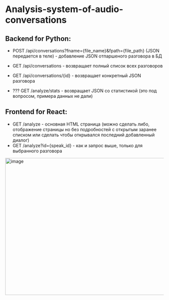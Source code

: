 # Analysis-system-of-audio-conversations 

## Backend for Python:
- POST /api/conversations?fname={file_name}&fpath={file_path} (JSON передается в теле) - добавление JSON отпаршеного разговора в БД
- GET  /api/conversations - возвращает полный список всех разговоров
- GET  /api/conversations/{id} - возвращает конкретный JSON разговора

- ??? GET  /analyze/stats - возвращает JSON со статистикой (это под вопросом, примера данных не дали)

## Frontend for React:
- GET  /analyze - основная HTML страница (можно сделать либо, отображение страницы но без подробностей с открытым заранее списком или сделать чтобы открывался последний добавленный диалог)
- GET  /analyze?id={speak_id} - как и запрос выше, только для выбранного разговора

<img width="548" height="435" alt="image" align="center" src="https://github.com/user-attachments/assets/3fa8e4c8-87a6-489d-b2c2-f3d703f524d6" />
